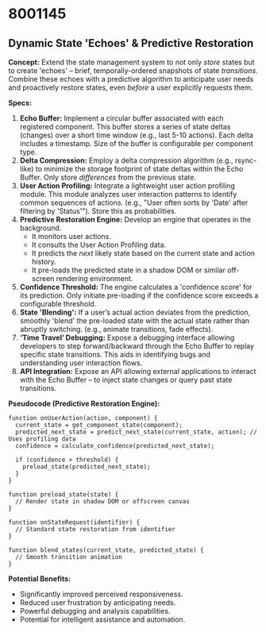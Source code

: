 # 8001145

## Dynamic State 'Echoes' & Predictive Restoration

**Concept:** Extend the state management system to not only *store* states but to create 'echoes' – brief, temporally-ordered snapshots of state *transitions*.  Combine these echoes with a predictive algorithm to anticipate user needs and proactively restore states, even *before* a user explicitly requests them.

**Specs:**

1.  **Echo Buffer:** Implement a circular buffer associated with each registered component. This buffer stores a series of state deltas (changes) over a short time window (e.g., last 5-10 actions).  Each delta includes a timestamp.  Size of the buffer is configurable per component type.
2.  **Delta Compression:**  Employ a delta compression algorithm (e.g., rsync-like) to minimize the storage footprint of state deltas within the Echo Buffer.  Only store *differences* from the previous state.
3.  **User Action Profiling:** Integrate a lightweight user action profiling module.  This module analyzes user interaction patterns to identify common sequences of actions.  (e.g., "User often sorts by 'Date' after filtering by 'Status'"). Store this as probabilities.
4.  **Predictive Restoration Engine:**  Develop an engine that operates in the background. 
    *   It monitors user actions.
    *   It consults the User Action Profiling data.
    *   It predicts the *next* likely state based on the current state and action history.
    *   It pre-loads the predicted state in a shadow DOM or similar off-screen rendering environment.
5.  **Confidence Threshold:** The engine calculates a 'confidence score' for its prediction. Only initiate pre-loading if the confidence score exceeds a configurable threshold.
6.  **State 'Blending':** If a user’s actual action deviates from the prediction, smoothly 'blend' the pre-loaded state with the actual state rather than abruptly switching. (e.g., animate transitions, fade effects).
7.  **‘Time Travel’ Debugging:** Expose a debugging interface allowing developers to step forward/backward through the Echo Buffer to replay specific state transitions. This aids in identifying bugs and understanding user interaction flows.
8.  **API Integration:** Expose an API allowing external applications to interact with the Echo Buffer – to inject state changes or query past state transitions.

**Pseudocode (Predictive Restoration Engine):**

```
function onUserAction(action, component) {
  current_state = get_component_state(component);
  predicted_next_state = predict_next_state(current_state, action); // Uses profiling data
  confidence = calculate_confidence(predicted_next_state);

  if (confidence > threshold) {
    preload_state(predicted_next_state);
  }
}

function preload_state(state) {
  // Render state in shadow DOM or offscreen canvas
}

function onStateRequest(identifier) {
  // Standard state restoration from identifier
}

function blend_states(current_state, predicted_state) {
  // Smooth transition animation
}
```

**Potential Benefits:**

*   Significantly improved perceived responsiveness.
*   Reduced user frustration by anticipating needs.
*   Powerful debugging and analysis capabilities.
*   Potential for intelligent assistance and automation.